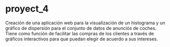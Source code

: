 # proyect_4
Creación de una aplicación web para la visualización de un histograma y un gráfico de dispersión para el conjunto de datos de anunciós de coches.
Tiene como función de facilitar las compras de los clientes a través de gráficos interactivos para que puedan elegir de acuerdo a sus intereses.